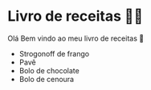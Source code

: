 # Livro de receitas 👨‍🍳️
Olá Bem vindo ao meu livro de receitas 👋️

 - Strogonoff de frango
 - Pavê
 - Bolo de chocolate
 - Bolo de cenoura
